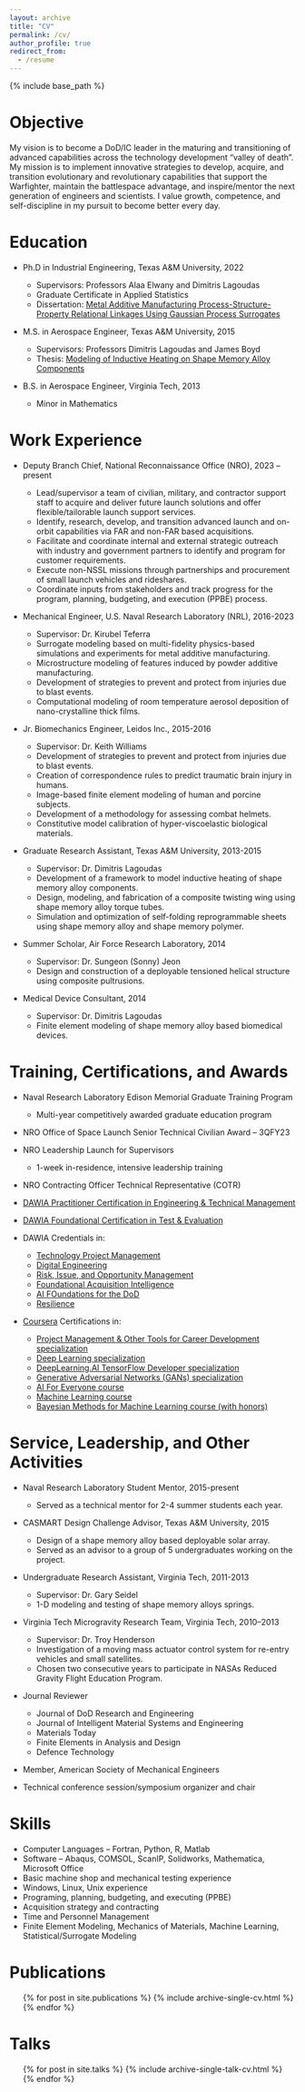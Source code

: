 ```yaml
---
layout: archive
title: "CV"
permalink: /cv/
author_profile: true
redirect_from:
  - /resume
---
```


{% include base_path %}

Objective
======
My vision is to become a DoD/IC leader in the maturing and transitioning of advanced capabilities across the technology development “valley of death”. My mission is to implement innovative strategies to develop, acquire, and transition evolutionary and revolutionary capabilities that support the Warfighter, maintain the battlespace advantage, and inspire/mentor the next generation of engineers and scientists. I value growth, competence, and self-discipline in my pursuit to become better every day.

Education
======
* Ph.D in Industrial Engineering, Texas A&amp;M University, 2022
  * Supervisors: Professors Alaa Elwany and Dimitris Lagoudas
  * Graduate Certificate in Applied Statistics
  * Dissertation: [Metal Additive Manufacturing Process-Structure-Property Relational Linkages Using Gaussian Process Surrogates](http://rns294.github.io/files/dissertation.pdf)

* M.S. in Aerospace Engineer, Texas A&amp;M University, 2015
  * Supervisors: Professors Dimitris Lagoudas and James Boyd
  * Thesis: [Modeling of Inductive Heating on Shape Memory Alloy Components](http://rns294.github.io/files/thesis.pdf)

* B.S. in Aerospace Engineer, Virginia Tech, 2013
  * Minor in Mathematics

Work Experience
======
* Deputy Branch Chief, National Reconnaissance Office (NRO), 2023 – present
  * Lead/supervisor a team of civilian, military, and contractor support staff to acquire and deliver future launch solutions and offer flexible/tailorable launch support services.
  * Identify, research, develop, and transition advanced launch and on-orbit capabilities via FAR and non-FAR based acquisitions.
  * Facilitate and coordinate internal and external strategic outreach with industry and government partners to identify and program for customer requirements.
  * Execute non-NSSL missions through partnerships and procurement of small launch vehicles and rideshares.
  * Coordinate inputs from stakeholders and track progress for the program, planning, budgeting, and execution (PPBE) process.

* Mechanical Engineer, U.S. Naval Research Laboratory (NRL), 2016-2023
  * Supervisor: Dr. Kirubel Teferra
  * Surrogate modeling based on multi-fidelity physics-based simulations and experiments for metal additive manufacturing.
  * Microstructure modeling of features induced by powder additive manufacturing.
  * Development of strategies to prevent and protect from injuries due to blast events.
  * Computational modeling of room temperature aerosol deposition of nano-crystalline thick films.

* Jr. Biomechanics Engineer, Leidos Inc., 2015-2016
  * Supervisor: Dr. Keith Williams
  * Development of strategies to prevent and protect from injuries due to blast events.
  * Creation of correspondence rules to predict traumatic brain injury in humans.
  * Image-based finite element modeling of human and porcine subjects.
  * Development of a methodology for assessing combat helmets.
  * Constitutive model calibration of hyper-viscoelastic biological materials. 

* Graduate Research Assistant, Texas A&amp;M University, 2013-2015
  * Supervisor: Dr. Dimitris Lagoudas
  * Development of a framework to model inductive heating of shape memory alloy components.
  * Design, modeling, and fabrication of a composite twisting wing using shape memory alloy torque tubes.
  * Simulation and optimization of self-folding reprogrammable sheets using shape memory alloy and shape memory polymer.

* Summer Scholar, Air Force Research Laboratory, 2014
  * Supervisor: Dr. Sungeon (Sonny) Jeon
  * Design and construction of a deployable tensioned helical structure using composite pultrusions.

* Medical Device Consultant, 2014
  * Supervisor: Dr. Dimitris Lagoudas
  * Finite element modeling of shape memory alloy based biomedical devices.

Training, Certifications, and Awards
======
* Naval Research Laboratory Edison Memorial Graduate Training Program
  * Multi-year competitively awarded graduate education program

* NRO Office of Space Launch Senior Technical Civilian Award – 3QFY23

* NRO Leadership Launch for Supervisors
  * 1-week in-residence, intensive leadership training

* NRO Contracting Officer Technical Representative (COTR)

* [DAWIA Practitioner Certification in Engineering & Technical Management](http://rns294.github.io/files/DATMS_ETM_Practitioner_Certification-ROBERT_N_SAUNDERS.pdf)
* [DAWIA Foundational Certification in Test & Evaluation](http://rns294.github.io/files/DATMS_TE_Foundational_Certification-ROBERT_N_SAUNDERS.pdf)
* DAWIA Credentials in:
  * [Technology Project Management](http://rns294.github.io/files/TPMcredential.pdf)
  * [Digital Engineering](http://rns294.github.io/files/DEcredential.pdf)
  * [Risk, Issue, and Opportunity Management](http://rns294.github.io/files/RIOcredential.pdf)
  * [Foundational Acquisition Intelligence](http://rns294.github.io/files/FAIcredential.pdf)
  * [AI FOundations for the DoD](http://rns294.github.io/files/AIFcredential.pdf)
  * [Resilience](http://rns294.github.io/files/ALDcredential.pdf)

* [Coursera](https://www.coursera.org/) Certifications in:
  * [Project Management &amp; Other Tools for Career Development specialization](http://rns294.github.io/files/Coursera_ProjectManagement.pdf)
  * [Deep Learning specialization](http://rns294.github.io/files/Coursera_DeepLearning.pdf)
  * [DeepLearning.AI TensorFlow Developer specialization](http://rns294.github.io/files/Coursera_TensorFlow.pdf)
  * [Generative Adversarial Networks (GANs) specialization](http://rns294.github.io/files/Coursera_GANs.pdf)
  * [AI For Everyone course](http://rns294.github.io/files/Coursera_AI.pdf)
  * [Machine Learning course](http://rns294.github.io/files/Coursera_ML.pdf)
  * [Bayesian Methods for Machine Learning course (with honors)](http://rns294.github.io/files/Coursera_Bayesian.pdf)

Service, Leadership, and Other Activities
======
* Naval Research Laboratory Student Mentor, 2015-present
  * Served as a technical mentor for 2-4 summer students each year.

* CASMART Design Challenge Advisor, Texas A&amp;M University, 2015
  * Design of a shape memory alloy based deployable solar array.
  * Served as an advisor to a group of 5 undergraduates working on the project.

* Undergraduate Research Assistant, Virginia Tech, 2011-2013
	* Supervisor: Dr. Gary Seidel	
  * 1-D modeling and testing of shape memory alloys springs.	

* Virginia Tech Microgravity Research Team, Virginia Tech, 2010–2013
	* Supervisor: Dr. Troy Henderson		
  * Investigation of a moving mass actuator control system for re-entry vehicles and small satellites.
  * Chosen two consecutive years to participate in NASAs Reduced Gravity Flight Education Program.

* Journal Reviewer
  * Journal of DoD Research and Engineering
  * Journal of Intelligent Material Systems and Engineering
  * Materials Today
  * Finite Elements in Analysis and Design
  * Defence Technology

* Member, American Society of Mechanical Engineers

* Technical conference session/symposium organizer and chair

Skills
======
* Computer Languages – Fortran, Python, R, Matlab
* Software – Abaqus, COMSOL, ScanIP, Solidworks, Mathematica, Microsoft Office
* Basic machine shop and mechanical testing experience
* Windows, Linux, Unix experience
* Programing, planning, budgeting, and executing (PPBE)
* Acquisition strategy and contracting
* Time and Personnel Management
* Finite Element Modeling, Mechanics of Materials, Machine Learning, Statistical/Surrogate Modeling

Publications
======
  <ul>{% for post in site.publications %}
    {% include archive-single-cv.html %}
  {% endfor %}</ul>
  
Talks
======
  <ul>{% for post in site.talks %}
    {% include archive-single-talk-cv.html %}
  {% endfor %}</ul>
 
